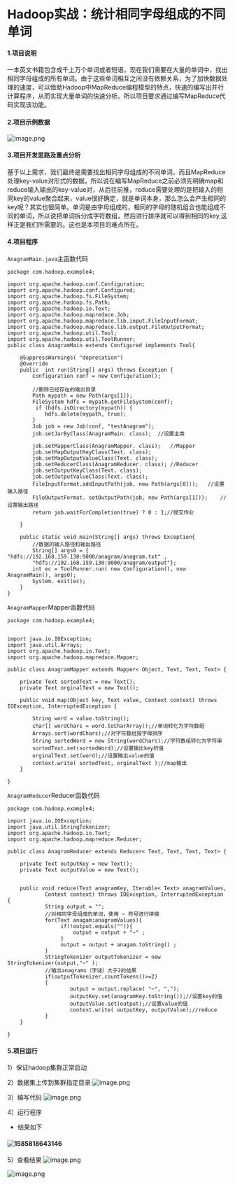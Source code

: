 # Hadoop实战：统计相同字母组成的不同单词

####  1.项目说明  

一本英文书籍包含成千上万个单词或者短语，现在我们需要在大量的单词中，找出相同字母组成的所有单词。由于这些单词相互之间没有依赖关系，为了加快数据处理的速度，可以借助Hadoop中MapReduce编程模型的特点，快速的编写出并行计算程序，从而实现大量单词的快速分析。所以项目要求通过编写MapReduce代码实现该功能。

####  2.项目示例数据  

![image.png](img/4-1.png)


####  3.项目开发思路及重点分析  

 基于以上需求，我们最终是需要找出相同字母组成的不同单词，而且MapReduce处理key-value对形式的数据，所以说在编写MapReduce之前必须先明确map和reduce输入输出的key-value对，从后往前推，reduce需要处理的是把输入的相同key的value聚合起来，value很好确定，就是单词本身，那么怎么会产生相同的key呢？其实也很简单。单词是由字母组成的，相同的字母的随机组合也能组成不同的单词，所以说把单词拆分成字符数组，然后进行排序就可以得到相同的key,这样正是我们所需要的。这也是本项目的难点所在。  

#### 4.项目程序

`AnagramMain.java`主函数代码

```
package com.hadoop.example4;

import org.apache.hadoop.conf.Configuration;
import org.apache.hadoop.conf.Configured;
import org.apache.hadoop.fs.FileSystem;
import org.apache.hadoop.fs.Path;
import org.apache.hadoop.io.Text;
import org.apache.hadoop.mapreduce.Job;
import org.apache.hadoop.mapreduce.lib.input.FileInputFormat;
import org.apache.hadoop.mapreduce.lib.output.FileOutputFormat;
import org.apache.hadoop.util.Tool;
import org.apache.hadoop.util.ToolRunner;
public class AnagramMain extends Configured implements Tool{
    
    @SuppressWarnings( "deprecation")
    @Override
    public  int run(String[] args) throws Exception {
        Configuration conf = new Configuration();
        
        //删除已经存在的输出目录
        Path mypath = new Path(args[1]);
        FileSystem hdfs = mypath.getFileSystem(conf);
         if (hdfs.isDirectory(mypath)) {
            hdfs.delete(mypath, true);
        }
        Job job = new Job(conf, "testAnagram");
        job.setJarByClass(AnagramMain. class);	//设置主类
        
        job.setMapperClass(AnagramMapper. class);	//Mapper
        job.setMapOutputKeyClass(Text. class);
        job.setMapOutputValueClass(Text. class);
        job.setReducerClass(AnagramReducer. class);	//Reducer
        job.setOutputKeyClass(Text. class);
        job.setOutputValueClass(Text. class);
        FileInputFormat.addInputPath(job, new Path(args[0]));	//设置输入路径
        FileOutputFormat. setOutputPath(job, new Path(args[1]));	//设置输出路径
        return job.waitForCompletion(true) ? 0 : 1;//提交作业
        
    }

    public static void main(String[] args) throws Exception{
		//数据的输入路径和输出路径
        String[] args0 = { "hdfs://192.168.159.130:9000/anagram/anagram.txt" ,
        "hdfs://192.168.159.130:9000/anagram/output"};
        int ec = ToolRunner.run( new Configuration(), new AnagramMain(), args0);
        System. exit(ec);
    }
}
```

`AnagramMapper`Mapper函数代码

```
package com.hadoop.example4;


import java.io.IOException;
import java.util.Arrays;
import org.apache.hadoop.io.Text;
import org.apache.hadoop.mapreduce.Mapper;

public class AnagramMapper extends Mapper< Object, Text, Text, Text> {

    private Text sortedText = new Text();
    private Text orginalText = new Text();

    public void map(Object key, Text value, Context context) throws IOException, InterruptedException {

        String word = value.toString();
        char[] wordChars = word.toCharArray();//单词转化为字符数组
        Arrays.sort(wordChars);//对字符数组按字母排序
        String sortedWord = new String(wordChars);//字符数组转化为字符串
        sortedText.set(sortedWord);//设置输出key的值
        orginalText.set(word);//设置输出value的值
        context.write( sortedText, orginalText );//map输出
    }

}
```

`AnagramReducer`Reducer函数代码

```
package com.hadoop.example4;

import java.io.IOException;
import java.util.StringTokenizer;
import org.apache.hadoop.io.Text;
import org.apache.hadoop.mapreduce.Reducer;

public class AnagramReducer extends Reducer< Text, Text, Text, Text> {
   
    private Text outputKey = new Text();
    private Text outputValue = new Text();

   
    public void reduce(Text anagramKey, Iterable< Text> anagramValues,
            Context context) throws IOException, InterruptedException {
            String output = "";
            //对相同字母组成的单词，使用 ~ 符号进行拼接
            for(Text anagam:anagramValues){
            	 if(!output.equals("")){
            		 output = output + "~" ;
            	 }
            	 output = output + anagam.toString() ;
            }
            StringTokenizer outputTokenizer = new StringTokenizer(output,"~" );
            //输出anagrams（字谜）大于2的结果
            if(outputTokenizer.countTokens()>=2)
            {
                    output = output.replace( "~", ",");
                    outputKey.set(anagramKey.toString());//设置key的值
                    outputValue.set(output);//设置value的值
                    context.write( outputKey, outputValue);//reduce
            }
    }

}
```

#### 5.项目运行

1）保证hadoop集群正常启动

2）数据集上传到集群指定目录
![image.png](img/4-2.png)


3）编写代码
![image.png](img/4-3.png)


4）运行程序

* 结果如下

#### ![1585818643146](C:\Users\David\AppData\Roaming\Typora\typora-user-images\1585818643146.png)

5）查看结果
![image.png](img/4-4.png)

![image.png](img/4-5.png)
